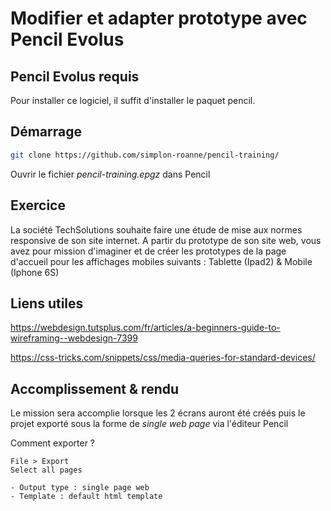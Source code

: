 # Modifier et adapter prototype avec Pencil Evolus

## Pencil Evolus requis
Pour installer ce logiciel, il suffit d'installer le paquet pencil.

## Démarrage
```bash
git clone https://github.com/simplon-roanne/pencil-training/
```
Ouvrir le fichier _pencil-training.epgz_ dans Pencil

## Exercice
La société TechSolutions souhaite faire une étude de mise aux normes responsive de son site internet. 
A partir du prototype de son site web, vous avez pour mission d'imaginer et de créer les prototypes de la page d'accueil pour les affichages mobiles suivants : Tablette (Ipad2) & Mobile (Iphone 6S)

## Liens utiles
https://webdesign.tutsplus.com/fr/articles/a-beginners-guide-to-wireframing--webdesign-7399

https://css-tricks.com/snippets/css/media-queries-for-standard-devices/

## Accomplissement & rendu
Le mission sera accomplie lorsque les 2 écrans auront été créés puis le projet exporté sous la forme de _single web page_ via l'éditeur Pencil

Comment exporter ?
```
File > Export
Select all pages

- Output type : single page web
- Template : default html template
```
